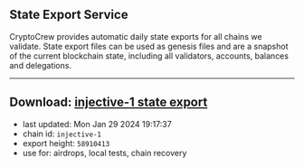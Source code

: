 ## State Export Service
CryptoCrew provides automatic daily state exports for all chains we validate. State export files can be used as genesis files and are a snapshot of the current blockchain state, including all validators, accounts, balances and delegations.

---
**Download: [injective-1 state export](https://dl.ccvalidators.com/SERVICE/injective/injective-1_export_58910413.json)**
---

- last updated: Mon Jan 29 2024 19:17:37
- chain id: `injective-1`
- export height: `58910413`
- use for: airdrops, local tests, chain recovery
